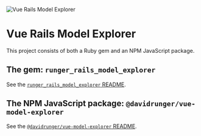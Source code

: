 ![Vue Rails Model Explorer](https://github.com/user-attachments/assets/ef0d2303-a70a-4e1c-8a96-5c40a7a1a484)

# Vue Rails Model Explorer

This project consists of both a Ruby gem and an NPM JavaScript package.

## The gem: `runger_rails_model_explorer`

See the [`runger_rails_model_explorer` README](https://github.com/davidrunger/vue_rails_model_explorer/tree/main/runger_rails_model_explorer#readme).

## The NPM JavaScript package: `@davidrunger/vue-model-explorer`

See the [`@davidrunger/vue-model-explorer` README](https://github.com/davidrunger/vue_rails_model_explorer/tree/main/vue-model-explorer#readme).
